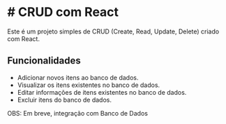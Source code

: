 # # CRUD com React

Este é um projeto simples de CRUD (Create, Read, Update, Delete) criado com React.

## Funcionalidades

- Adicionar novos itens ao banco de dados.
- Visualizar os itens existentes no banco de dados.
- Editar informações de itens existentes no banco de dados.
- Excluir itens do banco de dados.

OBS: Em breve, integração com Banco de Dados
